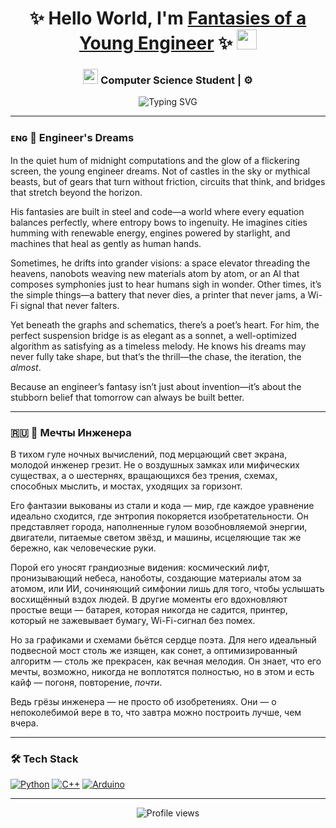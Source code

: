 
<h1 align="center"> 
  ✨ Hello World, I'm <a href="#" target="_blank">Fantasies of a Young Engineer</a> ✨ 
  <img src="https://github.com/blackcater/blackcater/raw/main/images/Hi.gif" height="32"/>
</h1>

<h3 align="center">
  <img src="https://em-content.zobj.net/source/microsoft-teams/363/student_1f9d1-200d-1f393.png" width="24px"/> Computer Science Student | ⚙️
</h3>

<div align="center">
  <img src="https://readme-typing-svg.herokuapp.com?font=Fira+Code&pause=1000&color=5E29F7&width=435&lines=I+%F0%9F%92%9C+open+source;Good+luck+with+coding" alt="Typing SVG" />
</div>

---

### ᴇɴɢ 🌌 **Engineer's Dreams**
In the quiet hum of midnight computations and the glow of a flickering screen, the young engineer dreams. Not of castles in the sky or mythical beasts, but of gears that turn without friction, circuits that think, and bridges that stretch beyond the horizon.

His fantasies are built in steel and code—a world where every equation balances perfectly, where entropy bows to ingenuity. He imagines cities humming with renewable energy, engines powered by starlight, and machines that heal as gently as human hands.

Sometimes, he drifts into grander visions: a space elevator threading the heavens, nanobots weaving new materials atom by atom, or an AI that composes symphonies just to hear humans sigh in wonder. Other times, it’s the simple things—a battery that never dies, a printer that never jams, a Wi-Fi signal that never falters.

Yet beneath the graphs and schematics, there’s a poet’s heart. For him, the perfect suspension bridge is as elegant as a sonnet, a well-optimized algorithm as satisfying as a timeless melody. He knows his dreams may never fully take shape, but that’s the thrill—the chase, the iteration, the *almost*.

Because an engineer’s fantasy isn’t just about invention—it’s about the stubborn belief that tomorrow can always be built better.

---

### 🇷🇺 🌌 **Мечты Инженера**  
В тихом гуле ночных вычислений, под мерцающий свет экрана, молодой инженер грезит. Не о воздушных замках или мифических существах, а о шестернях, вращающихся без трения, схемах, способных мыслить, и мостах, уходящих за горизонт.  

Его фантазии выкованы из стали и кода — мир, где каждое уравнение идеально сходится, где энтропия покоряется изобретательности. Он представляет города, наполненные гулом возобновляемой энергии, двигатели, питаемые светом звёзд, и машины, исцеляющие так же бережно, как человеческие руки.  

Порой его уносят грандиозные видения: космический лифт, пронизывающий небеса, наноботы, создающие материалы атом за атомом, или ИИ, сочиняющий симфонии лишь для того, чтобы услышать восхищённый вздох людей. В другие моменты его вдохновляют простые вещи — батарея, которая никогда не садится, принтер, который не зажевывает бумагу, Wi-Fi-сигнал без помех.  

Но за графиками и схемами бьётся сердце поэта. Для него идеальный подвесной мост столь же изящен, как сонет, а оптимизированный алгоритм — столь же прекрасен, как вечная мелодия. Он знает, что его мечты, возможно, никогда не воплотятся полностью, но в этом и есть кайф — погоня, повторение, *почти*.  

Ведь грёзы инженера — не просто об изобретениях. Они — о непоколебимой вере в то, что завтра можно построить лучше, чем вчера.  

---

### 🛠️ **Tech Stack**  
[![Python](https://img.shields.io/badge/-Python-3776AB?style=flat&logo=python&logoColor=white)](https://www.python.org/)
[![C++](https://img.shields.io/badge/-C++-00599C?style=flat&logo=c%2B%2B&logoColor=white)](https://isocpp.org/)
[![Arduino](https://img.shields.io/badge/-Arduino-00979D?style=flat&logo=arduino&logoColor=white)](https://www.arduino.cc/)

---

<div align="center">
  <img src="https://komarev.com/ghpvc/?username=yourusername&color=blue&style=flat" alt="Profile views" /> 
  <a href="https://github.com/yourusername?tab=repositories">

  </a>
</div>



